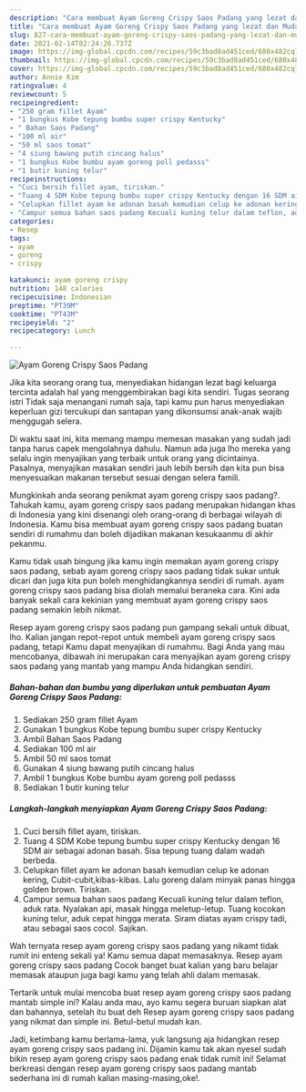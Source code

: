 ```yaml
---
description: "Cara membuat Ayam Goreng Crispy Saos Padang yang lezat dan Mudah Dibuat"
title: "Cara membuat Ayam Goreng Crispy Saos Padang yang lezat dan Mudah Dibuat"
slug: 827-cara-membuat-ayam-goreng-crispy-saos-padang-yang-lezat-dan-mudah-dibuat
date: 2021-02-14T02:24:26.737Z
image: https://img-global.cpcdn.com/recipes/59c3bad8ad451ced/680x482cq70/ayam-goreng-crispy-saos-padang-foto-resep-utama.jpg
thumbnail: https://img-global.cpcdn.com/recipes/59c3bad8ad451ced/680x482cq70/ayam-goreng-crispy-saos-padang-foto-resep-utama.jpg
cover: https://img-global.cpcdn.com/recipes/59c3bad8ad451ced/680x482cq70/ayam-goreng-crispy-saos-padang-foto-resep-utama.jpg
author: Annie Kim
ratingvalue: 4
reviewcount: 5
recipeingredient:
- "250 gram fillet Ayam"
- "1 bungkus Kobe tepung bumbu super crispy Kentucky"
- " Bahan Saos Padang"
- "100 ml air"
- "50 ml saos tomat"
- "4 siung bawang putih cincang halus"
- "1 bungkus Kobe bumbu ayam goreng poll pedasss"
- "1 butir kuning telur"
recipeinstructions:
- "Cuci bersih fillet ayam, tiriskan."
- "Tuang 4 SDM Kobe tepung bumbu super crispy Kentucky dengan 16 SDM air sebagai adonan basah. Sisa tepung tuang dalam wadah berbeda."
- "Celupkan fillet ayam ke adonan basah kemudian celup ke adonan kering, Cubit-cubit,kibas-kibas. Lalu goreng dalam minyak panas hingga golden brown. Tiriskan."
- "Campur semua bahan saos padang Kecuali kuning telur dalam teflon, aduk rata. Nyalakan api, masak hingga meletup-letup. Tuang kocokan kuning telur, aduk cepat hingga merata. Siram diatas ayam crispy tadi, atau sebagai saos cocol. Sajikan."
categories:
- Resep
tags:
- ayam
- goreng
- crispy

katakunci: ayam goreng crispy 
nutrition: 148 calories
recipecuisine: Indonesian
preptime: "PT39M"
cooktime: "PT43M"
recipeyield: "2"
recipecategory: Lunch

---
```



![Ayam Goreng Crispy Saos Padang](https://img-global.cpcdn.com/recipes/59c3bad8ad451ced/680x482cq70/ayam-goreng-crispy-saos-padang-foto-resep-utama.jpg)

Jika kita seorang orang tua, menyediakan hidangan lezat bagi keluarga tercinta adalah hal yang menggembirakan bagi kita sendiri. Tugas seorang istri Tidak saja menangani rumah saja, tapi kamu pun harus menyediakan keperluan gizi tercukupi dan santapan yang dikonsumsi anak-anak wajib menggugah selera.

Di waktu  saat ini, kita memang mampu memesan masakan yang sudah jadi tanpa harus capek mengolahnya dahulu. Namun ada juga lho mereka yang selalu ingin menyajikan yang terbaik untuk orang yang dicintainya. Pasalnya, menyajikan masakan sendiri jauh lebih bersih dan kita pun bisa menyesuaikan makanan tersebut sesuai dengan selera famili. 



Mungkinkah anda seorang penikmat ayam goreng crispy saos padang?. Tahukah kamu, ayam goreng crispy saos padang merupakan hidangan khas di Indonesia yang kini disenangi oleh orang-orang di berbagai wilayah di Indonesia. Kamu bisa membuat ayam goreng crispy saos padang buatan sendiri di rumahmu dan boleh dijadikan makanan kesukaanmu di akhir pekanmu.

Kamu tidak usah bingung jika kamu ingin memakan ayam goreng crispy saos padang, sebab ayam goreng crispy saos padang tidak sukar untuk dicari dan juga kita pun boleh menghidangkannya sendiri di rumah. ayam goreng crispy saos padang bisa diolah memalui beraneka cara. Kini ada banyak sekali cara kekinian yang membuat ayam goreng crispy saos padang semakin lebih nikmat.

Resep ayam goreng crispy saos padang pun gampang sekali untuk dibuat, lho. Kalian jangan repot-repot untuk membeli ayam goreng crispy saos padang, tetapi Kamu dapat menyajikan di rumahmu. Bagi Anda yang mau mencobanya, dibawah ini merupakan cara menyajikan ayam goreng crispy saos padang yang mantab yang mampu Anda hidangkan sendiri.

<!--inarticleads1-->

##### Bahan-bahan dan bumbu yang diperlukan untuk pembuatan Ayam Goreng Crispy Saos Padang:

1. Sediakan 250 gram fillet Ayam
1. Gunakan 1 bungkus Kobe tepung bumbu super crispy Kentucky
1. Ambil  Bahan Saos Padang
1. Sediakan 100 ml air
1. Ambil 50 ml saos tomat
1. Gunakan 4 siung bawang putih cincang halus
1. Ambil 1 bungkus Kobe bumbu ayam goreng poll pedasss
1. Sediakan 1 butir kuning telur




<!--inarticleads2-->

##### Langkah-langkah menyiapkan Ayam Goreng Crispy Saos Padang:

1. Cuci bersih fillet ayam, tiriskan.
1. Tuang 4 SDM Kobe tepung bumbu super crispy Kentucky dengan 16 SDM air sebagai adonan basah. Sisa tepung tuang dalam wadah berbeda.
1. Celupkan fillet ayam ke adonan basah kemudian celup ke adonan kering, Cubit-cubit,kibas-kibas. Lalu goreng dalam minyak panas hingga golden brown. Tiriskan.
1. Campur semua bahan saos padang Kecuali kuning telur dalam teflon, aduk rata. Nyalakan api, masak hingga meletup-letup. Tuang kocokan kuning telur, aduk cepat hingga merata. Siram diatas ayam crispy tadi, atau sebagai saos cocol. Sajikan.




Wah ternyata resep ayam goreng crispy saos padang yang nikamt tidak rumit ini enteng sekali ya! Kamu semua dapat memasaknya. Resep ayam goreng crispy saos padang Cocok banget buat kalian yang baru belajar memasak ataupun juga bagi kamu yang telah ahli dalam memasak.

Tertarik untuk mulai mencoba buat resep ayam goreng crispy saos padang mantab simple ini? Kalau anda mau, ayo kamu segera buruan siapkan alat dan bahannya, setelah itu buat deh Resep ayam goreng crispy saos padang yang nikmat dan simple ini. Betul-betul mudah kan. 

Jadi, ketimbang kamu berlama-lama, yuk langsung aja hidangkan resep ayam goreng crispy saos padang ini. Dijamin kamu tak akan nyesel sudah bikin resep ayam goreng crispy saos padang enak tidak rumit ini! Selamat berkreasi dengan resep ayam goreng crispy saos padang mantab sederhana ini di rumah kalian masing-masing,oke!.

